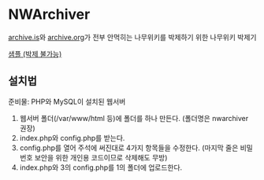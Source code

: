 # NWArchiver
[archive.is](https://archive.is)와 [archive.org](https://archive.org)가 전부 안먹히는 나무위키를 박제하기 위한 나무위키 박제기

[샘플 (박제 불가능)](https://인간.kr/nwarchiver)

설치법
-----
준비물: PHP와 MySQL이 설치된 웹서버
1. 웹서버 폴더(/var/www/html 등)에 폴더를 하나 만든다. (폴더명은 nwarchiver 권장)
2. index.php와 config.php를 받는다.
3. config.php를 열어 주석에 써진대로 4가지 항목들을 수정한다. (마지막 줄은 비밀번호 보안을 위한 개인용 코드이므로 삭제해도 무방)
4. index.php와 3의 config.php를 1의 폴더에 업로드한다.
